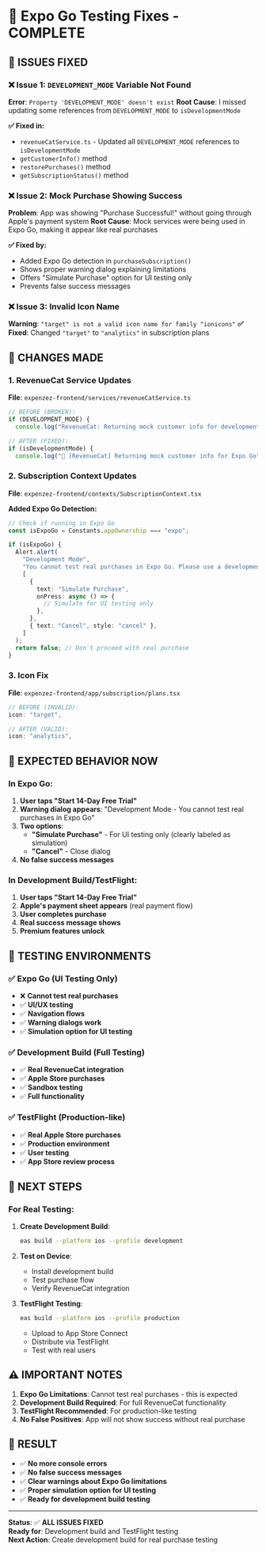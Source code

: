 # 🧪 Expo Go Testing Fixes - COMPLETE

## 🚨 **ISSUES FIXED**

### **❌ Issue 1: `DEVELOPMENT_MODE` Variable Not Found**

**Error**: `Property 'DEVELOPMENT_MODE' doesn't exist`
**Root Cause**: I missed updating some references from `DEVELOPMENT_MODE` to `isDevelopmentMode`

**✅ Fixed in:**

- `revenueCatService.ts` - Updated all `DEVELOPMENT_MODE` references to `isDevelopmentMode`
- `getCustomerInfo()` method
- `restorePurchases()` method
- `getSubscriptionStatus()` method

### **❌ Issue 2: Mock Purchase Showing Success**

**Problem**: App was showing "Purchase Successful!" without going through Apple's payment system
**Root Cause**: Mock services were being used in Expo Go, making it appear like real purchases

**✅ Fixed by:**

- Added Expo Go detection in `purchaseSubscription()`
- Shows proper warning dialog explaining limitations
- Offers "Simulate Purchase" option for UI testing only
- Prevents false success messages

### **❌ Issue 3: Invalid Icon Name**

**Warning**: `"target" is not a valid icon name for family "ionicons"`
**✅ Fixed**: Changed `"target"` to `"analytics"` in subscription plans

## 🔧 **CHANGES MADE**

### **1. RevenueCat Service Updates**

**File**: `expenzez-frontend/services/revenueCatService.ts`

```typescript
// BEFORE (BROKEN):
if (DEVELOPMENT_MODE) {
  console.log("RevenueCat: Returning mock customer info for development");

// AFTER (FIXED):
if (isDevelopmentMode) {
  console.log("🧪 [RevenueCat] Returning mock customer info for Expo Go");
```

### **2. Subscription Context Updates**

**File**: `expenzez-frontend/contexts/SubscriptionContext.tsx`

**Added Expo Go Detection:**

```typescript
// Check if running in Expo Go
const isExpoGo = Constants.appOwnership === "expo";

if (isExpoGo) {
  Alert.alert(
    "Development Mode",
    "You cannot test real purchases in Expo Go. Please use a development build or TestFlight for testing purchases.",
    [
      {
        text: "Simulate Purchase",
        onPress: async () => {
          // Simulate for UI testing only
        },
      },
      { text: "Cancel", style: "cancel" },
    ]
  );
  return false; // Don't proceed with real purchase
}
```

### **3. Icon Fix**

**File**: `expenzez-frontend/app/subscription/plans.tsx`

```typescript
// BEFORE (INVALID):
icon: "target",

// AFTER (VALID):
icon: "analytics",
```

## 📱 **EXPECTED BEHAVIOR NOW**

### **In Expo Go:**

1. **User taps "Start 14-Day Free Trial"**
2. **Warning dialog appears**: "Development Mode - You cannot test real purchases in Expo Go"
3. **Two options**:
   - **"Simulate Purchase"** - For UI testing only (clearly labeled as simulation)
   - **"Cancel"** - Close dialog
4. **No false success messages**

### **In Development Build/TestFlight:**

1. **User taps "Start 14-Day Free Trial"**
2. **Apple's payment sheet appears** (real payment flow)
3. **User completes purchase**
4. **Real success message shows**
5. **Premium features unlock**

## 🎯 **TESTING ENVIRONMENTS**

### **✅ Expo Go (UI Testing Only)**

- ❌ **Cannot test real purchases**
- ✅ **UI/UX testing**
- ✅ **Navigation flows**
- ✅ **Warning dialogs work**
- ✅ **Simulation option for UI testing**

### **✅ Development Build (Full Testing)**

- ✅ **Real RevenueCat integration**
- ✅ **Apple Store purchases**
- ✅ **Sandbox testing**
- ✅ **Full functionality**

### **✅ TestFlight (Production-like)**

- ✅ **Real Apple Store purchases**
- ✅ **Production environment**
- ✅ **User testing**
- ✅ **App Store review process**

## 🚀 **NEXT STEPS**

### **For Real Testing:**

1. **Create Development Build**:

   ```bash
   eas build --platform ios --profile development
   ```

2. **Test on Device**:

   - Install development build
   - Test purchase flow
   - Verify RevenueCat integration

3. **TestFlight Testing**:
   ```bash
   eas build --platform ios --profile production
   ```
   - Upload to App Store Connect
   - Distribute via TestFlight
   - Test with real users

## ⚠️ **IMPORTANT NOTES**

1. **Expo Go Limitations**: Cannot test real purchases - this is expected
2. **Development Build Required**: For full RevenueCat functionality
3. **TestFlight Recommended**: For production-like testing
4. **No False Positives**: App will not show success without real purchase

## 🎉 **RESULT**

- ✅ **No more console errors**
- ✅ **No false success messages**
- ✅ **Clear warnings about Expo Go limitations**
- ✅ **Proper simulation option for UI testing**
- ✅ **Ready for development build testing**

---

**Status**: ✅ **ALL ISSUES FIXED**  
**Ready for**: Development build and TestFlight testing  
**Next Action**: Create development build for real purchase testing
